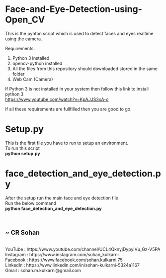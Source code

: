# Face-and-Eye-Detection-using-Open_CV
This is the pyhton script which is used to detect faces and eyes realtime using the camera.

 Requirements:
  1) Python 3 installed
  2) opencv-python installed
  3) All the files from this repository should downloaded stored in the same folder
  4) Web Cam (Camera)

 If Python 3 is not installed in your system then follow this link to install python 3<br>
https://www.youtube.com/watch?v=KpAJJS3xA-o

 If all these requirements are fullfilled then you are good to go.

<h1>Setup.py</h1>
 This is the first file you have to run to setup an environment.<br>
 To run this script<br>
<b>python setup.py</b>

<h1>face_detection_and_eye_detection.py</h1>
 After the setup run the main face and eye detection file<br>
 Run the below command<br>
<b>python face_detection_and_eye_detection.py</b>
<br><br><br>

<h3><big>~ CR Sohan</big></h3><br>
YouTube : https://www.youtube.com/channel/UCL4QknyjDypyIVu_Gz-V5PA<br>
Instagram : https://www.instagram.com/sohan_kulkarni<br>
Facebook : https://www.facebook.com/sohan.kulkarni.75<br>
LinkedIn : https://www.linkedin.com/in/sohan-kulkarni-5324a1167<br>
Gmail : sohan.m.kulkarni@gmail.com
